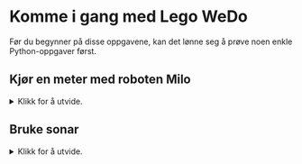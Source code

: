 # Komme i gang med Lego WeDo

Før du begynner på disse oppgavene, kan det lønne seg å prøve noen enkle Python-oppgaver først.

## Kjør en meter med roboten Milo
<details>
<summary>Klikk for å utvide.</summary>

Utstyr: WeDo 2.0 legobrikker, BLE112-dongle, Visual Studio Code.

### Deloppgave A: Bygg Milo

1.	Bygg roboten Milo med legobrikkene som følger med WeDo 2.0-settet. [Her finner du byggeinstruksjonene](https://education.lego.com/v3/assets/blt293eea581807678a/blt93919edff44b5450/5f88037fb8b59a77a945d172/45300_16_milo.pdf).
2.	Sett 2 AA-batterier inn i Smarthub-enheten.

### Deloppgave B: Programmer Milo

1.	Åpne Visual Studio Code.
2.	Opprett en ny fil (**Ctrl+N**).
3.	Lagre filen (**Ctrl+S**) som en python-fil (filnavn.py).
4.	Helt først i programmet ditt må du ha en setning som importerer Python-modulen for WeDo Smarthub. Smarthub er motoren som styrer alle bevegelser:

    ```
    from wedo2.smarthub import Smarthub
    ```
 
5.	Deretter må du importere time-modulen som gjør at du kan bestemme hvor lenge Milo skal kjøre:

    ```
    from time import sleep
    ```
 
6.	Lag en blank linje og skriv så en instruksjon som kreves for at du skal få kontakt med Smarthub:

    ```
    hub = Smarthub()
    ```

7.	Du trenger nå en instruksjon som setter i gang motoren og bestemmer hastigheten. Husk at farten kan variere fra 0 til 100 der 100 er maks hastighet. Velg halv fart, det vil si 50:

    ```
    hub.turn_motor(50)
    ```
 
8.	Etter at du har satt i gang motoren, må du bestemme hvor lenge den skal gå. Sleep kan brukes til å si hvor lang tid som skal gå før programmet går videre til neste instruksjon eller setning. Bytt ut millisekunder i koden under med et tall. Hvilken verdi må du bruke for at Milo skal kjøre én meter? Verdien skal altså oppgis i millisekunder. Hvor mye er det?

    ```
    sleep(<millisekunder>)
    ```
 
    Hvis Milo kjørte for langt eller for kort, kan du endre tallet slik at det passer bedre.

9.	Etter at programmet har ventet i det antall millisekunder du oppgav, går det videre til neste instruksjon som vil stoppe Milo:

    ```
    hub.motor_brake()
    ```
 
10.	Til slutt må du skrive en instruksjon som kobler fra Smarthub:

    ```
    hub.disconnect()
    ```
 
11.	Lagre alle endringer i programmet ditt med **Ctrl+S**.
12.	Sørg for at Bluetooth-donglen er tilkoblet.
13.	Trykk på knappen øverst på Smarthub.
14.	Overfør programmet med **Ctrl+F5**.
15.	Etter noen sekunder begynner Milo å kjøre.
</details>

## Bruke sonar
<details>
<summary>Klikk for å utvide.</summary>

Utstyr: WeDo 2.0 legobrikker, BLE112-dongle, Visual Studio Code.

I denne oppgaven skal du programmere Milo slik at den kjører rett fram helt til den møter en hindring. Da skal den stoppe av seg selv.

### Deloppgave A: Bygg om Milo

1.	Først skal du bygge om roboten Milo slik at den får en sonar eller avstandssensor. Fortsett med å bruke legobrikkene som følger med WeDo 2.0-settet. [Her finner du byggeinstruksjonene](https://education.lego.com/v3/assets/blt293eea581807678a/blt46478dce52b89471/5f88038df71916144453a4a3/45300_16a_milo_arm-1_modified_24102016_.pdf).

### Deloppgave B: Programmere Milo

1.	Åpne Visual Studio Code.
2.	Opprett en ny fil (**Ctrl+N**).
3.	Lagre filen (**Ctrl+S**) som en python-fil (filnavn.py).
4.	Først i programmet ditt må du ha de to importertsetningene:

    ```
    from wedo2.smarthub import Smarthub
    from time import sleep
    ```
 
5.	Så må du ha instruksjonen som lar deg få kontakt med Smarthub:

    ```
    hub = Smarthub()
    ```

6.	Nå skal du skrive noen instruksjoner som gjør at Milo kjører helt til den møter en hindring. Da skal den stoppe for å unngå kollisjon. Du må bruke en while-løkke som gjør at Milo hele tiden følger med på om det kommer noe i veien for den:

    ```
    while True:
    ```

7.	Inne i while-løkka må du sette betingelser for hva som skal skje. Avstandssensoren sender hele tiden informasjon om det den oppdager foran seg. Hvis den oppdager en hindring vil den sende et tall mindre enn 10. Hvis den ikke oppdager noen hindring, sender den tallet 10. Dette kan du bruke når du skal sette betingelser. Betingelser eller vilkår kan du lage med if og elif. If-setningen kan du bruke til å si hva som skal skje hvis det ikke er noen hindring:

    ```
    if hub.get_object_distance() == 10
    ```

8.	Hva skal skje dersom det ikke er noen hindringer foran roboten? Skriv en instruksjon for dette. På samme måte kan du bruke elif for å si hva som skal skje når det dukker opp en hindring:

    ```
    elif hub.get_object_distance() < 10
    ```

9.	Hvis det dukker opp en hindring, må roboten stoppe. Det kan du gjøre slik:

    ```
    motor_brake()
    ```

10.	Fullfør while-løkka med if og elif slik at det blir riktig. Husk innrykk i koden.
11.	Til slutt må du koble fra Smarthub:

    ```
    hub.disconnect()
    ```

12.	Lagre alle endringer i programmet ditt med **Ctrl+S**.
13.	Sørg for at Bluetooth-donglen er tilkoblet.
14.	Trykk på knappen øverst på Smarthub.
15.	Overfør programmet med **Ctrl+F5**.
16.	Etter noen sekunder begynner Milo å kjøre.
</details>
